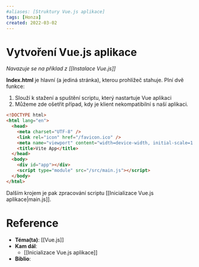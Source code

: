 ```yaml
---
#aliases: [Struktury Vue.js aplikace]
tags: [Honza]
created: 2022-03-02
---
```


# Vytvoření Vue.js aplikace
_Navazuje se na příklad z [[Instalace Vue.js]]_

**Index.html** je hlavní (a jediná stránka), kterou prohlížeč stahuje.
Plní dvě funkce:
1. Slouží k stažení a spuštění scriptu, který nastartuje Vue aplikaci
2. Můžeme zde ošetřit případ, kdy je klient nekompatibilní s naší aplikaci.

```html
<!DOCTYPE html>
<html lang="en">
  <head>
    <meta charset="UTF-8" />
    <link rel="icon" href="/favicon.ico" />
    <meta name="viewport" content="width=device-width, initial-scale=1.0" />
    <title>Vite App</title>
  </head>
  <body>
    <div id="app"></div>
    <script type="module" src="/src/main.js"></script>
  </body>
</html>
```

Dalším krojem je pak zpracování scriptu [[Inicializace Vue.js aplikace|main.js]].
# Reference
- **Téma(ta)**: [[Vue.js]]
- **Kam dál**: 
	- [[Inicializace Vue.js aplikace]]
- **Biblio**: